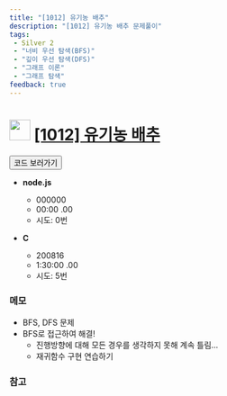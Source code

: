 ```yaml
---
title: "[1012] 유기농 배추"
description: "[1012] 유기농 배추 문제풀이"
tags: 
 - Silver 2
 - "너비 우선 탐색(BFS)"
 - "깊이 우선 탐색(DFS)"
 - "그래프 이론"
 - "그래프 탐색"
feedback: true
---
```

<h1><img src="https://doky.space/assets/icpclev/s2.svg" height="37px"> <a href="http://icpc.me/1012" target="_blank">[1012] 유기농 배추</a></h1>

<a href="https://github.com/DokySp/acmicpc-practice/tree/master/1012"><button class="btn btn-info">코드 보러가기</button></a>

- **node.js**
  - 000000
  - 00:00 .00
  - 시도: 0번

- **C**
  - 200816
  - 1:30:00 .00
  - 시도: 5번
  

### 메모
 - BFS, DFS 문제
 - BFS로 접근하여 해결!
    - 진행방향에 대해 모든 경우를 생각하지 못해 계속 틀림...
    - 재귀함수 구현 연습하기

### 참고
